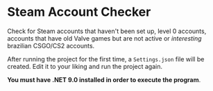 # Steam Account Checker

Check for Steam accounts that haven't been set up, level 0 accounts, accounts that have old Valve games but are not active or _interesting_ brazilian CSGO/CS2 accounts.

After running the project for the first time, a `Settings.json` file will be created. Edit it to your liking and run the project again.

**You must have .NET 9.0 installed in order to execute the program**.

